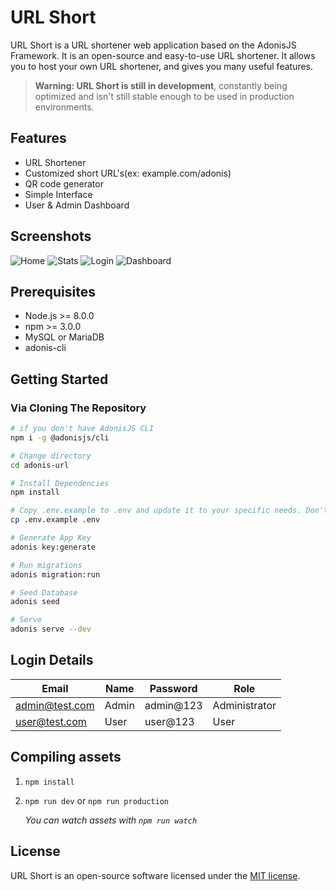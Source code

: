 # URL Short

URL Short is a URL shortener web application based on the AdonisJS Framework. It is an open-source and easy-to-use URL shortener. It allows you to host your own URL shortener, and gives you many useful features.

> **Warning: URL Short is still in development**, constantly being optimized and isn't still stable enough to be used in production environments.

## Features

* URL Shortener
* Customized short URL's(ex: example.com/adonis)
* QR code generator
* Simple Interface
* User & Admin Dashboard

## Screenshots

![Home](https://imgur.com/HYD0hC2.png)
![Stats](https://imgur.com/MqRxPgz.png)
![Login](https://imgur.com/xCNA0zm.png)
![Dashboard](https://imgur.com/OuR4YVw.png)

## Prerequisites

* Node.js >= 8.0.0
* npm >= 3.0.0
* MySQL or MariaDB
* adonis-cli

## Getting Started

### Via Cloning The Repository

```bash
# if you don't have AdonisJS CLI
npm i -g @adonisjs/cli

# Change directory
cd adonis-url

# Install Dependencies
npm install

# Copy .env.example to .env and update it to your specific needs. Don't forget to set DB_USER and DB_PASSWORD with the settings used behind.
cp .env.example .env

# Generate App Key
adonis key:generate

# Run migrations
adonis migration:run

# Seed Database
adonis seed

# Serve
adonis serve --dev
```

## Login Details

   | Email             | Name | Password | Role       |
   |-------------------|----------|----------|--------------|
   | admin@test.com | Admin    | admin@123    | Administrator |
   | user@test.com  | User     | user@123    | User  |

## Compiling assets

1. `npm install`
2. `npm run dev` or `npm run production`

    *You can watch assets with `npm run watch`*

## License

URL Short is an open-source software licensed under the [MIT license](https://github.com/nir-jas/adonis-url/blob/master/LICENSE).
